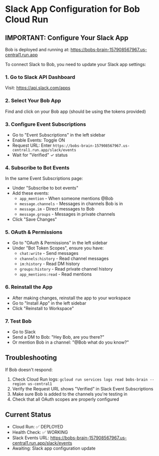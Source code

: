# Slack App Configuration for Bob Cloud Run

## IMPORTANT: Configure Your Slack App

Bob is deployed and running at: https://bobs-brain-157908567967.us-central1.run.app

To connect Slack to Bob, you need to update your Slack app settings:

### 1. Go to Slack API Dashboard
Visit: https://api.slack.com/apps

### 2. Select Your Bob App
Find and click on your Bob app (should be using the tokens provided)

### 3. Configure Event Subscriptions
- Go to "Event Subscriptions" in the left sidebar
- Enable Events: Toggle ON
- Request URL: Enter `https://bobs-brain-157908567967.us-central1.run.app/slack/events`
- Wait for "Verified" ✓ status

### 4. Subscribe to Bot Events
In the same Event Subscriptions page:
- Under "Subscribe to bot events"
- Add these events:
  - `app_mention` - When someone mentions @Bob
  - `message.channels` - Messages in channels Bob is in
  - `message.im` - Direct messages to Bob
  - `message.groups` - Messages in private channels
- Click "Save Changes"

### 5. OAuth & Permissions
- Go to "OAuth & Permissions" in the left sidebar
- Under "Bot Token Scopes", ensure you have:
  - `chat:write` - Send messages
  - `channels:history` - Read channel messages
  - `im:history` - Read DM history
  - `groups:history` - Read private channel history
  - `app_mentions:read` - Read mentions

### 6. Reinstall the App
- After making changes, reinstall the app to your workspace
- Go to "Install App" in the left sidebar
- Click "Reinstall to Workspace"

### 7. Test Bob
- Go to Slack
- Send a DM to Bob: "Hey Bob, are you there?"
- Or mention Bob in a channel: "@Bob what do you know?"

## Troubleshooting

If Bob doesn't respond:
1. Check Cloud Run logs: `gcloud run services logs read bobs-brain --region us-central1`
2. Verify the Request URL shows "Verified" in Slack Event Subscriptions
3. Make sure Bob is added to the channels you're testing in
4. Check that all OAuth scopes are properly configured

## Current Status
- Cloud Run: ✅ DEPLOYED
- Health Check: ✅ WORKING
- Slack Events URL: https://bobs-brain-157908567967.us-central1.run.app/slack/events
- Awaiting: Slack app configuration update
